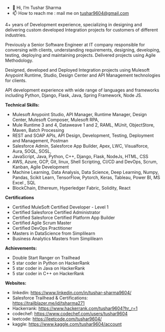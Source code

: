 - 👋 Hi, I’m Tushar Sharma
- 📫 How to reach me : mail me on tushar9604@gmail.com

<!---
tushar9604/tushar9604 is a ✨ special ✨ repository because its `README.md` (this file) appears on your GitHub profile.
You can click the Preview link to take a look at your changes.
--->

4+ years of Development experience, specializing in designing and delivering custom developed Integration projects for customers of different industries.

Previously a Senior Software Engineer at IT company responsible for conversing with clients, understanding requirements, designing, developing, testing, deploying and maintaining projects. Delivered projects using Agile Methodology.

Designed, developed and Deployed Integration projects using Mulesoft Anypoint Runtime, Studio, Design Center and API Management technologies for clients. 

API development experience with wide range of languages and frameworks including Python, Django, Flask, Java, Spring Framework, Node JS. 

<b>Technical Skills:</b>
- Mulesoft Anypoint Studio, API Manager, Runtime Manager, Design Center, Mulesoft Composer, Mulesoft RPA,
- Mule Runtime 3 and 4, Dataweave 1 and 2, RAML, MUnit, ObjectStore, Maven, Batch Processing
- REST and SOAP APIs, API Design, Development, Testing, Deployment and Management, Postman
- Salesforce Admin, Salesforce App Builder, Apex, LWC, Visualforce, Aura, SOQL, SOSL,
- JavaScript, Java, Python, C++, Django, Flask, NodeJs, HTML, CSS
- AWS, Azure, GCP, Git, linux, Shell Scripting, CI/CD and DevOps, Scrum, Kanban, Agile Development
- Machine Learning, Data Analysis, Data Science, Deep Learning, Numpy, Pandas, Scikit Learn, TensorFlow, Pytorch, Keras, Tableau, Power BI, MS Excel , SQL
- BlockChain, Ethereum, Hyperledger Fabric, Solidity, React

<b>Certifications</b>
- Certified MuleSoft Certified Developer - Level 1
- Certified Salesforce Certified Administrator
- Certified Salesforce Certified Platform App Builder
- Certified Agile Scrum Master
- Certified DevOps Practitioner
- Masters in DataScience from Simplilearn
- Business Analytics Masters from Simplilearn

<b>Achievements:</b>
- Double Start Ranger on Trailhead
- 5 star coder in Python on HackerRank
- 5 star coder in Java on HackerRank
- 5 star coder in C++ on HackerRank

<b>Websites:</b>
- linkedin: https://www.linkedin.com/in/tushar-sharma9604/
- Salesforce Trailhead & Certifications: https://trailblazer.me/id/tsharma271
- Hackerrank: https://www.hackerrank.com/tushar9604?hr_r=1
- codechef: https://www.codechef.com/users/tushar9604
- leetcode: https://leetcode.com/tushar9604/
- kaggle: https://www.kaggle.com/tushar9604/account
